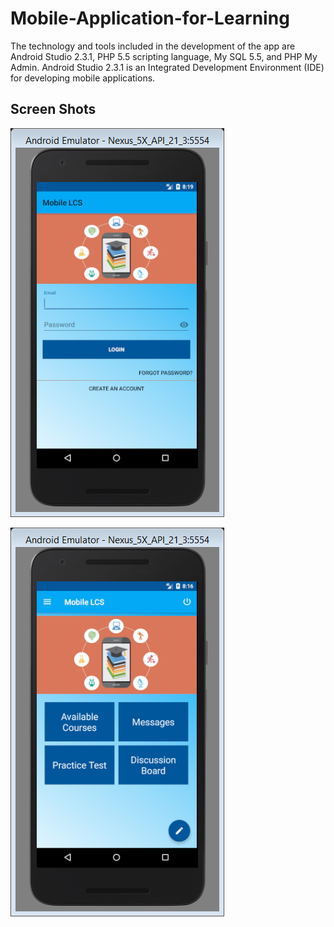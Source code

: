# Mobile-Application-for-Learning
The technology and tools included in the development of the app are Android Studio 2.3.1, PHP 5.5 scripting language, My SQL 5.5, and PHP My Admin. Android Studio 2.3.1 is an Integrated Development Environment (IDE) for developing mobile applications. 


## Screen Shots

![Image of objects](https://github.com/ashar367/Mobile-Application-for-Learning/blob/master/Home-0.png)


![Image of objects](https://github.com/ashar367/Mobile-Application-for-Learning/blob/master/f-01.png)
